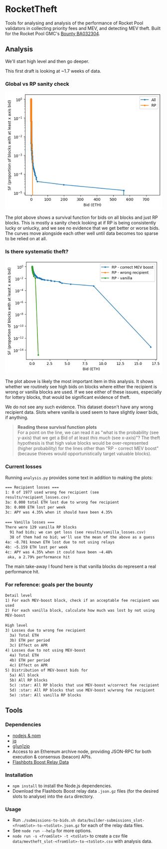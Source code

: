 # RocketTheft
Tools for analysing and analysis of the performance of Rocket Pool validators in collecting priority
fees and MEV, and detecting MEV theft. Built for the Rocket Pool GMC's
[Bounty BA032304](https://dao.rocketpool.net/t/july-2023-gmc-call-for-bounty-applications-deadline-is-july-15th/1936/6).

## Analysis
We'll start high level and then go deeper.

This first draft is looking at ~1.7 weeks of data.

### Global vs RP sanity check
![image](./results/global_vs_rp.png)

The plot above shows a survival function for bids on all blocks and just RP blocks. This is mostly a
sanity check looking at if RP is being consistently lucky or unlucky, and we see no evidence that we
get better or worse bids. The curves move alongside each other well until data becomes too sparse to
be relied on at all.

### Is there systematic theft?
![image](./results/rp_subcategories.png)

The plot above is likely the most important item in this analysis. It shows whether we routinely see
high bids on blocks where either the recipient is wrong or vanilla blocks are used. If we see either
of these issues, especially for lottery blocks, that would be significant evidence of theft.

We do not see any such evidence. This dataset doesn't have any wrong recipient data. Slots where
vanilla is used seem to have slightly _lower_ bids, if anything.

> **Reading these survival function plots**  
> For a point on the line, we can read it as "what is the probability (see y-axis) that we get a
> Bid of at least _this much_ (see x-axis)"? The theft hypothesis is that high value blocks would be
> over-represented (higher probability) for the lines other than "RP - correct MEV boost" (because
> thieves would opportunistically target valuable blocks).

### Current losses

Running `analysis.py` provides some text in addition to making the plots:

```
=== Recipient losses ===
1: 0 of 1977 used wrong fee recipient (see results/recipient_losses.csv)
3a: 0.000 total ETH lost due to wrong fee recipient
3b: 0.000 ETH lost per week
3c: APY was 4.35% when it should have been 4.35%

=== Vanilla losses ===
There were 129 vanilla RP blocks
  91 had bids; we can get loss (see results/vanilla_losses.csv)
  38 of them had no bid; we'll use the mean of the above as a guess
4a: ~8.701 known ETH lost due to not using relays
4b: ~5.159 ETH lost per week
4c: APY was 4.35% when it could have been ~4.48%
 aka, a 2.79% performance hit
 ```

The main take-away I found here is that vanilla blocks do represent a real performance hit.

### For reference: goals per the bounty

```
Detail level
1) For each MEV-boost block, check if an acceptable fee recipient was used
2) For each vanilla block, calculate how much was lost by not using MEV-boost

High level
3) Losses due to wrong fee recipient
  3a) Total ETH
  3b) ETH per period
  3c) Effect on APR
4) Losses due to not using MEV-boost
  4a) Total ETH
  4b) ETH per period
  4c) Effect on APR
5) Distribution of MEV-boost bids for
  5a) All block
  5b) All RP blocks
  5c) :star: All RP blocks that use MEV-boost w/correct fee recipient
  5d) :star: All RP blocks that use MEV-boost w/wrong fee recipient
  5e) :star: All vanilla RP blocks
```



## Tools
### Dependencies
- [nodejs & npm](https://nodejs.org/en)
- [jq](https://jqlang.github.io/jq/)
- [g[un]zip](https://www.gnu.org/software/gzip/)
- Access to an Ethereum archive node, providing JSON-RPC for both execution & consensus (beacon) APIs.
- [Flashbots Boost Relay Data](https://flashbots-boost-relay-public.s3.us-east-2.amazonaws.com/index.html)

### Installation
- `npm install` to install the Node.js dependencies.
- Download the Flashbots Boost relay data `.json.gz` files (for the desired slots to analyse) into the `data` directory.

### Usage
- Run `./submissions-to-bids.sh data/builder-submissions_slot-<fromSlot>-to-<toSlot>.json.gz` for each of the relay data files.
- See `node run --help` for more options.
- `node run -s <fromSlot> -t <toSlot>` to create a csv file `data/mevtheft_slot-<fromSlot>-to-<toSlot>.csv` with analysis data.
